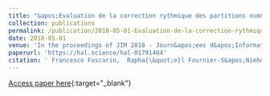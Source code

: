 ```yaml
---
title: "&apos;Evaluation de la correction rythmique des partitions num&apos;eris&apos;ees"
collection: publications
permalink: /publication/2018-05-01-Evaluation-de-la-correction-rythmique-des-partitions-numerisees
date: 2018-05-01
venue: 'In the proceedings of JIM 2018 - Journ&apos;ees d&apos;Informatique Musicale'
paperurl: 'https://hal.science/hal-01791404'
citation: ' Francesco Foscarin,  Rapha{\&quot;e}l Fournier-S&apos;Niehotta,  Florent Jacquemard,  Philippe Rigaux, &quot;&amp;apos;Evaluation de la correction rythmique des partitions num&amp;apos;eris&amp;apos;ees.&quot; In the proceedings of JIM 2018 - Journ&amp;apos;ees d&amp;apos;Informatique Musicale, 2018.'
---
```

[Access paper here](https://hal.science/hal-01791404){:target="_blank"}
